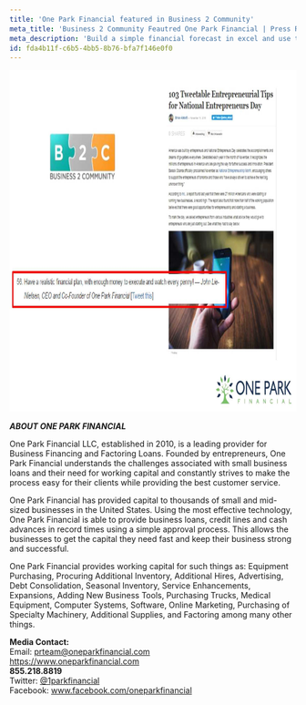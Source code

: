 ```yaml
---
title: 'One Park Financial featured in Business 2 Community'
meta_title: 'Business 2 Community Feautred One Park Financial | Press Release'
meta_description: 'Build a simple financial forecast in excel and use the key drivers as key performance indicators that your entire team manages to. — Ben Mccrey'
id: fda4b11f-c6b5-4bb5-8b76-bfa7f146e0f0
---
```

<a href="http://www.business2community.com/startups/103-tweetable-entrepreneurial-tips-national-entrepreneurs-day-01706199#Pg20cyeomFSJYVRo.97"><img class="aligncenter wp-image-1003" src="/assets/img/Business2Community_November_2016.jpg" alt="business2community_november_2016" width="851" height="600" /></a>

<strong><em>ABOUT ONE PARK FINANCIAL </em></strong>

One Park Financial LLC, established in 2010, is a leading provider for Business Financing and Factoring Loans. Founded by entrepreneurs, One Park Financial understands the challenges associated with small business loans and their need for working capital and constantly strives to make the process easy for their clients while providing the best customer service.

One Park Financial has provided capital to thousands of small and mid-sized businesses in the United States. Using the most effective technology, One Park Financial is able to provide business loans, credit lines and cash advances in record times using a simple approval process. This allows the businesses to get the capital they need fast and keep their business strong and successful.

One Park Financial provides working capital for such things as: Equipment Purchasing, Procuring Additional Inventory, Additional Hires, Advertising, Debt Consolidation, Seasonal Inventory, Service Enhancements, Expansions, Adding New Business Tools, Purchasing Trucks, Medical Equipment, Computer Systems, Software, Online Marketing, Purchasing of Specialty Machinery, Additional Supplies, and Factoring among many other things.

**Media Contact:** 
<br/>
Email: prteam@oneparkfinancial.com 
<br/>
<a href="https://www.oneparkfinancial.com/">https://www.oneparkfinancial.com</a>
<br/>
**855.218.8819**
<br/>
Twitter: <a href="https://twitter.com/1parkfinancial">@1parkfinancial</a> 
<br/>
Facebook: <a href="https://www.facebook.com/oneparkfinancial">www.facebook.com/oneparkfinancial</a>
